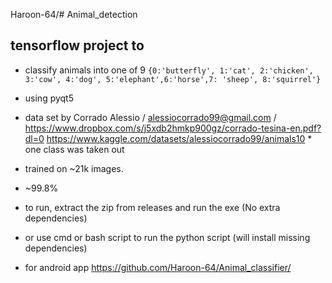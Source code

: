 Haroon-64/# Animal_detection

## tensorflow project to
* classify animals into one of 9 `{0:'butterfly', 1:'cat', 2:'chicken', 3:'cow', 4:'dog', 5:'elephant',6:'horse',7: 'sheep', 8:'squirrel'}`
* using pyqt5
* data set by Corrado Alessio / alessiocorrado99@gmail.com / https://www.dropbox.com/s/j5xdb2hmkp900gz/corrado-tesina-en.pdf?dl=0
https://www.kaggle.com/datasets/alessiocorrado99/animals10       * one class was taken out

* trained on ~21k images.
* ~99.8%

* to run, extract the zip from releases and run the exe  (No extra dependencies)
* or use cmd or bash script to run the python script (will install missing dependencies)
* for android app https://github.com/Haroon-64/Animal_classifier/
